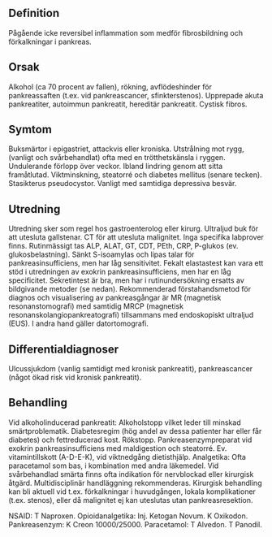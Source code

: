 ## Definition

Pågående icke reversibel inflammation som medför fibrosbildning och förkalkningar i pankreas.

## Orsak

Alkohol (ca 70 procent av fallen), rökning, avflödeshinder för pankreassaften (t.ex. vid pankreascancer, sfinkterstenos). Upprepade akuta pankreatiter, autoimmun pankreatit, hereditär pankreatit. Cystisk fibros.

## Symtom

Buksmärtor i epigastriet, attackvis eller kroniska. Utstrålning mot rygg, (vanligt och svårbehandlat) ofta med en trötthetskänsla i ryggen. Undulerande förlopp över veckor. Ibland lindring genom att sitta framåtlutad. Viktminskning, steatorré och diabetes mellitus (senare tecken). Stasikterus pseudocystor. Vanligt med samtidiga depressiva besvär.

## Utredning

Utredning sker som regel hos gastroenterolog eller kirurg. Ultraljud buk för att utesluta gallstenar. CT för att utesluta malignitet. Inga specifika labprover finns. Rutinmässigt tas ALP, ALAT, GT, CDT, PEth, CRP, P-glukos (ev. glukosbelastning). Sänkt S-isoamylas och lipas talar för pankreasinsufficiens, men har låg sensitivitet. Fekalt elastastest kan vara ett stöd i utredningen av exokrin pankreasinsufficiens, men har en låg specificitet. Sekretintest är bra, men har i rutinundersökning ersatts av bildgivande metoder (se nedan). Rekommenderad förstahandsmetod för diagnos och visualisering av pankreasgångar är MR (magnetisk resonanstomografi) med samtidig MRCP (magnetisk resonanskolangiopankreatografi) tillsammans med endoskopiskt ultraljud (EUS). I andra hand gäller datortomografi.

## Differentialdiagnoser

Ulcussjukdom (vanlig samtidigt med kronisk pankreatit), pankreascancer (något ökad risk vid kronisk pankreatit).

## Behandling

Vid alkoholinducerad pankreatit: Alkoholstopp vilket leder till minskad smärtproblematik. Diabetesregim (hög andel av dessa patienter har eller får diabetes) och fettreducerad kost. Rökstopp. Pankreasenzympreparat vid exokrin pankreasinsufficiens med maldigestion och steatorré. Ev. vitamintillskott (A-D-E-K), vid viktnedgång dietisthjälp. Analgetika: Ofta paracetamol som bas, i kombination med andra läkemedel. Vid svårbehandlad smärta finns ofta indikation för nervblockad eller kirurgisk åtgärd. Multidisciplinär handläggning rekommenderas.
Kirurgisk behandling kan bli aktuell vid t.ex. förkalkningar i huvudgången, lokala komplikationer (t.ex. stenos), eller då malignitet ej kan uteslutas utan pankreasresektion.


NSAID: T Naproxen.
Opioidanalgetika: Inj. Ketogan Novum. K Oxikodon.
Pankreasenzym: K Creon 10000/25000.
Paracetamol: T Alvedon. T Panodil.

